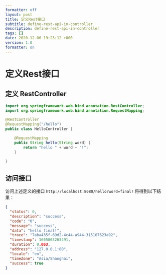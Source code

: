 ```yaml
---
formatter: off
layout: post 
title: 定义Rest接口
subtitle: define-rest-api-in-controller 
description: define-rest-api-in-controller 
tags: []
date: 2020-12-06 19:23:12 +800 
version: 1.0 
formatter: on
---
```


# 定义Rest接口

## 定义 RestController

```java
import org.springframework.web.bind.annotation.RestController;
import org.springframework.web.bind.annotation.RequestMapping;

@RestController
@RequestMapping("/hello")
public class HelloController {

    @RequestMapping
    public String hello(String word) {
        return "hello " + word + "!";
    }

}
```

## 访问接口

访问上述定义的接口 `http://localhost:8080/hello?word=final!` 将得到以下结果：


```json
{
  "status": 0,
  "description": "success",
  "code": "0",
  "message": "success",
  "data": "hello final!",
  "trace": "7aba435f-69d2-4c44-a944-315107623a92",
  "timestamp": 1605063263491,
  "duration": 0.063,
  "address": "127.0.0.1:80",
  "locale": "en",
  "timeZone": "Asia/Shanghai",
  "success": true
}
```
